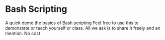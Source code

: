 # Bash Scripting
A quick demo the basics of Bash scripting
Feel free to use this to demonstate or teach yourself or class. 
All we ask is to share it freely and an mention. No cost 
